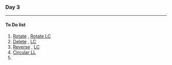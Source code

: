 ### Day 3

---

#### To Do list

1. [Rotate](https://www.geeksforgeeks.org/rotate-a-linked-list/) , [Rotate LC](https://leetcode.com/problems/rotate-list/) 
2. [Delete](https://www.geeksforgeeks.org/write-a-function-to-delete-a-linked-list/) , [LC](https://leetcode.com/problems/remove-linked-list-elements/)
3. [Reverse](https://www.geeksforgeeks.org/reverse-a-linked-list/) , [LC](https://leetcode.com/problems/reverse-linked-list/)
4. [Circular LL](https://www.geeksforgeeks.org/check-if-a-linked-list-is-circular-linked-list/)
5. 
